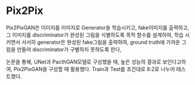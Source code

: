 # Pix2Pix


Pix2PixGAN은 이미지를 이미지로 Generator을 학습시키고, fake이미지를 출력하고, 그 이미지를 discriminator가 완성된 그림을 식별하도록 목적 함수를 설계하여, 학습 시키면서 서서히 generator은 완성된 fake그림을 출력하여, ground truth에 가까운 그림을 만들어 discriminator가 구별하지 못하도록 한다,

논문을 통해, UNet과 PacthGAN모델로 구성했을 때, 높은 성능의 결과로 보인다고하여, Pix2PixGAN을 구성할 때 활용했다. Train과 Test를 조건대로 8:2로 나누어 테스트했다.
